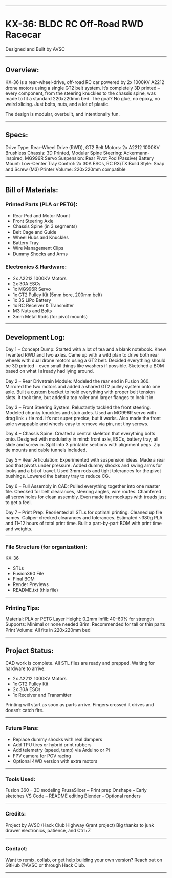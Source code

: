 
---

# KX-36: BLDC RC Off-Road RWD Racecar
Designed and Built by AVSC

---

## Overview:

KX-36 is a rear-wheel-drive, off-road RC car powered by 2x 1000KV A2212 drone motors using a single GT2 belt system. It’s completely 3D printed – every component, from the steering knuckles to the chassis spine, was made to fit a standard 220x220mm bed. The goal? No glue, no epoxy, no weird slicing. Just bolts, nuts, and a lot of plastic.

The design is modular, overbuilt, and intentionally fun.

---

## Specs:

Drive Type: Rear-Wheel Drive (RWD), GT2 Belt
Motors: 2x A2212 1000KV Brushless
Chassis: 3D Printed, Modular Spine
Steering: Ackermann-inspired, MG996R Servo
Suspension: Rear Pivot Pod (Passive)
Battery Mount: Low-Center Tray
Control: 2x 30A ESCs, RC RX/TX
Build Style: Snap and Screw (M3)
Printer Volume: 220x220mm compatible

---

## Bill of Materials:

### Printed Parts (PLA or PETG):

* Rear Pod and Motor Mount
* Front Steering Axle
* Chassis Spine (in 3 segments)
* Belt Cage and Guide
* Wheel Hubs and Knuckles
* Battery Tray
* Wire Management Clips
* Dummy Shocks and Arms

### Electronics & Hardware:

* 2x A2212 1000KV Motors
* 2x 30A ESCs
* 1x MG996R Servo
* 1x GT2 Pulley Kit (5mm bore, 200mm belt)
* 1x 3S LiPo Battery
* 1x RC Receiver & Transmitter
* M3 Nuts and Bolts
* 3mm Metal Rods (for pivot mounts)

---

## Development Log:

Day 1 – Concept Dump:
Started with a lot of tea and a blank notebook. Knew I wanted RWD and two axles. Came up with a wild plan to drive both rear wheels with dual drone motors using a GT2 belt. Decided everything should be 3D printed – even small things like washers if possible. Sketched a BOM based on what I already had lying around.

Day 2 – Rear Drivetrain Module:
Modeled the rear end in Fusion 360. Mirrored the two motors and added a shared GT2 pulley system onto one axle. Built a custom bracket to hold everything with proper belt tension slots. It took time, but added a top roller and larger flanges to lock it in.

Day 3 – Front Steering System:
Reluctantly tackled the front steering. Modeled chunky knuckles and stub axles. Used an MG996R servo with drag link + tie rod. It’s not super precise, but it works. Also made the front axle swappable and wheels easy to remove via pin, not tiny screws.

Day 4 – Chassis Spine:
Created a central skeleton that everything bolts onto. Designed with modularity in mind: front axle, ESCs, battery tray, all slide and screw in. Split into 3 printable sections with alignment pegs. Zip tie mounts and cable tunnels included.

Day 5 – Rear Articulation:
Experimented with suspension ideas. Made a rear pod that pivots under pressure. Added dummy shocks and swing arms for looks and a bit of travel. Used 3mm rods and tight tolerances for the pivot bushings. Lowered the battery tray to reduce CG.

Day 6 – Full Assembly in CAD:
Pulled everything together into one master file. Checked for belt clearances, steering angles, wire routes. Chamfered all screw holes for clean assembly. Even made tire mockups with treads just to get a feel.

Day 7 – Print Prep:
Reoriented all STLs for optimal printing. Cleaned up file names. Caliper-checked clearances and tolerances. Estimated \~380g PLA and 11–12 hours of total print time. Built a part-by-part BOM with print time and weights.

---

### File Structure (for organization):

KX-36

* STLs
* Fusion360 File
* Final BOM
* Render Previews
* README.txt (this file)

---

### Printing Tips:

Material: PLA or PETG
Layer Height: 0.2mm
Infill: 40–60% for strength
Supports: Minimal or none needed
Brim: Recommended for tall or thin parts
Print Volume: All fits in 220x220mm bed

---

## Project Status:

CAD work is complete. All STL files are ready and prepped.
Waiting for hardware to arrive:

* 2x A2212 1000KV Motors
* 1x GT2 Pulley Kit
* 2x 30A ESCs
* 1x Receiver and Transmitter

Printing will start as soon as parts arrive. Fingers crossed it drives and doesn’t catch fire.

---

### Future Plans:

* Replace dummy shocks with real dampers
* Add TPU tires or hybrid print rubbers
* Add telemetry (speed, temp) via Arduino or Pi
* FPV camera for POV racing
* Optional 4WD version with extra motors

---

### Tools Used:

Fusion 360 – 3D modeling
PrusaSlicer – Print prep
Onshape – Early sketches
VS Code – README editing
Blender – Optional renders

---

### Credits:

Project by AVSC (Hack Club Highway Grant project)
Big thanks to junk drawer electronics, patience, and Ctrl+Z

---

### Contact:

Want to remix, collab, or get help building your own version?
Reach out on GitHub @AVSC or through Hack Club.

---

